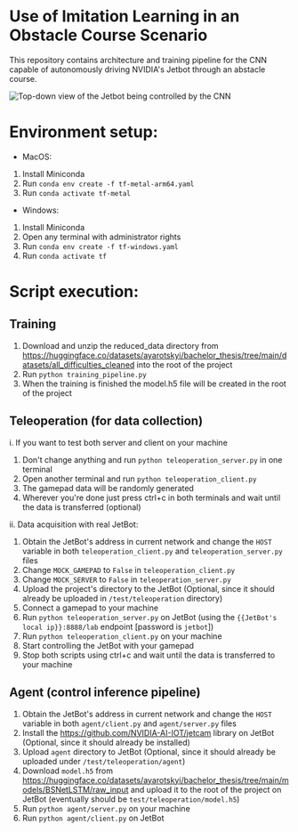 # Use of Imitation Learning in an Obstacle Course Scenario

This repository contains architecture and training pipeline for the CNN capable of autonomously driving NVIDIA's Jetbot through an abstacle course.

![Top-down view of the Jetbot being controlled by the CNN](./top-down.gif)

# Environment setup:

- MacOS:

1. Install Miniconda
2. Run `conda env create -f tf-metal-arm64.yaml`
3. Run `conda activate tf-metal`

- Windows:

1. Install Miniconda
2. Open any terminal with administrator rights
3. Run `conda env create -f tf-windows.yaml`
4. Run `conda activate tf`

# Script execution:

## Training

1. Download and unzip the reduced_data directory from https://huggingface.co/datasets/ayarotskyi/bachelor_thesis/tree/main/datasets/all_difficulties_cleaned into the root of the project
2. Run `python training_pipeline.py`
3. When the training is finished the model.h5 file will be created in the root of the project

## Teleoperation (for data collection)

i. If you want to test both server and client on your machine

1. Don't change anything and run `python teleoperation_server.py` in one terminal
2. Open another terminal and run `python teleoperation_client.py`
3. The gamepad data will be randomly generated
4. Wherever you're done just press ctrl+c in both terminals and wait until the data is transferred (optional)

ii. Data acquisition with real JetBot:

1. Obtain the JetBot's address in current network and change the `HOST` variable in both `teleoperation_client.py` and `teleoperation_server.py` files
2. Change `MOCK_GAMEPAD` to `False` in `teleoperation_client.py`
3. Change `MOCK_SERVER` to `False` in `teleoperation_server.py`
4. Upload the project's directory to the JetBot (Optional, since it should already be uploaded in `/test/teleoperation` directory)
5. Connect a gamepad to your machine
6. Run `python teleoperation_server.py` on JetBot (using the `{{JetBot's local ip}}:8888/lab` endpoint [password is `jetbot`])
7. Run `python teleoperation_client.py` on your machine
8. Start controlling the JetBot with your gamepad
9. Stop both scripts using ctrl+c and wait until the data is transferred to your machine

## Agent (control inference pipeline)

1. Obtain the JetBot's address in current network and change the `HOST` variable in both `agent/client.py` and `agent/server.py` files
2. Install the https://github.com/NVIDIA-AI-IOT/jetcam library on JetBot (Optional, since it should already be installed)
3. Upload `agent` directory to JetBot (Optional, since it should already be uploaded under `/test/teleoperation/agent`)
4. Download `model.h5` from https://huggingface.co/datasets/ayarotskyi/bachelor_thesis/tree/main/models/BSNetLSTM/raw_input and upload it to the root of the project on JetBot (eventually should be `test/teleoperation/model.h5`)
5. Run `python agent/server.py` on your machine
6. Run `python agent/client.py` on JetBot
